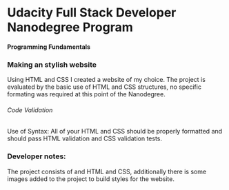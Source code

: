 # Udacity Full Stack Developer Nanodegree Program
#### Programming Fundamentals
### Making an stylish website
Using HTML and CSS I created a website of my choice. The project is evaluated by the basic use of HTML and CSS structures, no specific formating was required at this point of the Nanodegree.

###### Code Validation
Use of Syntax: 
All of your HTML and CSS should be properly formatted and should pass HTML validation and CSS validation tests.

### Developer notes:
The project consists of and HTML and CSS, additionally there is some images added to the project to build styles for the website.
